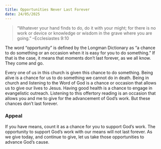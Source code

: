```yaml
---
title: Opportunities Never Last Forever
date: 24/05/2025
---
```


> <p></p>
> “Whatever your hand finds to do, do it with your might; for there is no work or device or knowledge or wisdom in the grave where you are going.” –Ecclesiastes 9:10

The word “opportunity” is defined by the Longman Dictionary as “a chance to do something or an occasion when it is easy for you to do something.” If that is the case, it means that moments don’t last forever, as we all know. They come and go.

Every one of us in this church is given this chance to do something. Being alive is a chance for us to do something we cannot do in death. Being in church and listening to the Word of God is a chance or occasion that allows us to give our lives to Jesus. Having good health is a chance to engage in evangelistic outreach. Listening to this offertory reading is an occasion that allows you and me to give for the advancement of God’s work. But these chances don’t last forever.

### Appeal

If you have means, count it as a chance for you to support God’s work. The opportunity to support God’s work with our means will not last forever. As we give today, and continue to give, let us take those opportunities to advance God’s cause.